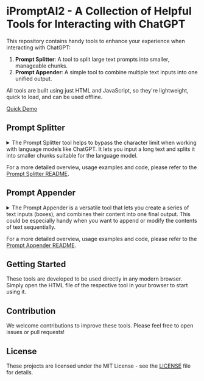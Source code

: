 # iPromptAI2 - A Collection of Helpful Tools for Interacting with ChatGPT

This repository contains handy tools to enhance your experience when interacting with ChatGPT:

1. **Prompt Splitter**: A tool to split large text prompts into smaller, manageable chunks.
2. **Prompt Appender**: A simple tool to combine multiple text inputs into one unified output.

All tools are built using just HTML and JavaScript, so they're lightweight, quick to load, and can be used offline.

[Quick Demo](https://ipromptai2.wpimplementer.com/)

## Prompt Splitter

<details closed>
<summary>The Prompt Splitter tool helps to bypass the character limit when working with language models like ChatGPT. It lets you input a long text and splits it into smaller chunks suitable for the language model.</summary>

### Key Features

- Split long text prompts into smaller chunks
- Set custom character count for each chunk
- Useful instruction guide provided for communicating the process to ChatGPT

### Usage Examples

The tool can be utilized in numerous scenarios such as:

- Sending a large document to ChatGPT for summarization
- Processing a long list of items through ChatGPT
- Running a lengthy narrative through ChatGPT for story generation

</details>

For a more detailed overview, usage examples and code, please refer to the [Prompt Splitter README](./Prompt-Splitter/README.md).

## Prompt Appender


<details closed>
<summary>The Prompt Appender is a versatile tool that lets you create a series of text inputs (boxes), and combines their content into one final output. This could be especially handy when you want to append or modify the contents of text sequentially.</summary>

### Key Features

- Add or remove text boxes dynamically
- Combine the contents of all text boxes into one final output
- A handy tool for content generation and customization

### Usage Examples

- **Customized Cover Letters**: Create a general cover letter template and add specific details for each job description in subsequent boxes to generate tailored cover letters for each job application.
- **Review Generator**: Write a general review structure and add unique aspects of each item in subsequent boxes to generate comprehensive and customized reviews.

</details>

For a more detailed overview, usage examples and code, please refer to the [Prompt Appender README](./Prompt-Appender/README.md).

## Getting Started

These tools are developed to be used directly in any modern browser. Simply open the HTML file of the respective tool in your browser to start using it.

## Contribution

We welcome contributions to improve these tools. Please feel free to open issues or pull requests!

## License

These projects are licensed under the MIT License - see the [LICENSE](LICENSE) file for details.
